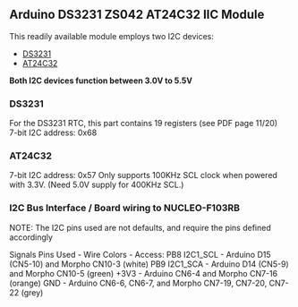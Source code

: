 ## Arduino DS3231 ZS042 AT24C32 IIC Module
This readily available module employs two I2C devices:

- [DS3231](https://www.analog.com/media/en/technical-documentation/data-sheets/DS3231.pdf)
- [AT24C32](https://ww1.microchip.com/downloads/en/devicedoc/Atmel-8869-SEEPROM-AT24CS32-Datasheet.pdf)

**Both I2C devices function between 3.0V to 5.5V**<br>
### DS3231
For the DS3231 RTC, this part contains 19 registers (see PDF page 11/20)<br>
7-bit I2C address: 0x68

### AT24C32
7-bit I2C address: 0x57
Only supports 100KHz SCL clock when powered with 3.3V.  (Need 5.0V supply for 400KHz SCL.)

### I2C Bus Interface / Board wiring to NUCLEO-F103RB
NOTE: The I2C pins used are not defaults, and require the pins defined accordingly

Signals Pins Used - Wire Colors - Access:
PB8 I2C1_SCL - Arduino D15 (CN5-10) and Morpho CN10-3 (white)
PB9 I2C1_SCA - Arduino D14 (CN5-9) and Morpho CN10-5 (green)
+3V3 - Arduino CN6-4 and Morpho CN7-16 (orange)
GND  - Arduino CN6-6, CN6-7, and Morpho CN7-19, CN7-20, CN7-22 (grey)
